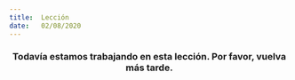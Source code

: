 ```yaml
---
title:  Lección
date:   02/08/2020
---
```


### <center>Todavía estamos trabajando en esta lección. Por favor, vuelva más tarde.</center>